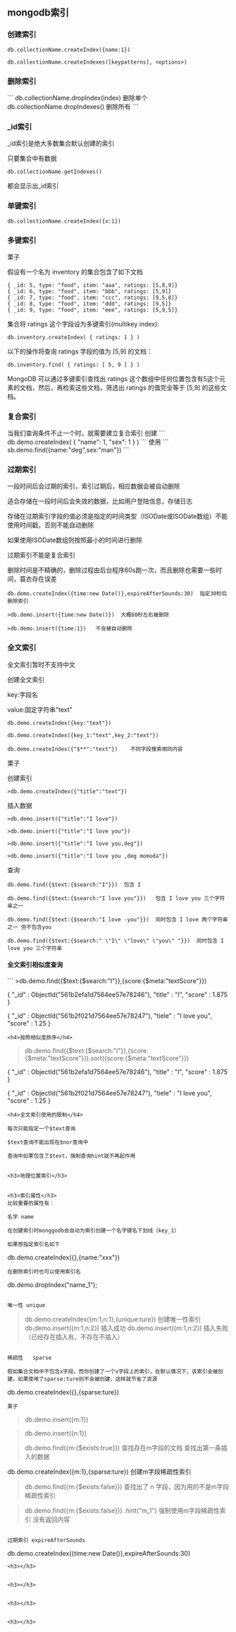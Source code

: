 <h2>mongodb索引</h2>
<h3>创建索引</h3>

```
db.collectionName.createIndex({name:1})

db.collectionName.createIndexes([keypatterns], <options>)
```
<h3>删除索引</h3>
```
 db.collectionName.dropIndex(index) 删除单个
 db.collectionName.dropIndexes()    删除所有
```
<h3>_id索引</h3>
_id索引是绝大多数集合默认创建的索引

只要集合中有数据
```
db.collectionName.getIndexes()
```
都会显示出_id索引

<h3>单键索引</h3>

```
db.collectionName.createIndex({x:1})
```

<h3>多键索引</h3>

栗子

假设有一个名为 inventory 的集合包含了如下文档
```
{ _id: 5, type: "food", item: "aaa", ratings: [5,8,9]}
{ _id: 6, type: "food", item: "bbb", ratings: [5,9]}
{ _id: 7, type: "food", item: "ccc", ratings: [9,5,8]}
{ _id: 8, type: "food", item: "ddd", ratings: [9,5]}
{ _id: 9, type: "food", item: "eee", ratings: [5,9,5]}
```
集合将 ratings 这个字段设为多键索引(multikey index):
```
db.inventory.createIndex( { ratings: 1 } )
```
以下的操作将查询 ratings 字段的值为 [5,9] 的文档：
```
db.inventory.find( { ratings: [ 5, 9 ] } )
```
MongoDB 可以通过多键索引查找出 ratings 这个数组中任何位置包含有5这个元素的文档，然后，再检索这些文档，筛选出 ratings 的值完全等于 [5,9] 的这些文档。


<h3>复合索引</h3>
当我们查询条件不止一个时，就需要建立复合索引
创建
```
db.demo.createIndex( { "name": 1, "sex": 1 } )
```
使用
```
sb.demo.find({name:"deg",sex:"man"})
```

<h3>过期索引</h3>
一段时间后会过期的索引，索引过期后，相应数据会被自动删除

适合存储在一段时间后会失效的数据，比如用户登陆信息，存储日志

存储在过期索引字段的值必须是指定的时间类型（ISODate或ISODate数组）不能使用时间戳，否则不能自动删除

如果使用ISODate数组则按照最小的时间进行删除

过期索引不能是复合索引

删除时间是不精确的，删除过程由后台程序60s跑一次，而且删除也需要一些时间，蓑衣存在误差
```
db.demo.createIndex({time:new Date()},expireAfterSounds:30)  指定30秒后删除索引

>db.demo.insert({time:new Date()})  大概60秒左右被删除

>db.demo.insert({time:1})   不会被自动删除
```

<h3>全文索引</h3>
全文索引暂时不支持中文

创建全文索引

key:字段名

value:固定字符串"text"
```
db.demo.createIndex({key:"text"})

db.demo.createIndex({key_1:"text",key_2:"text"})

db.demo.createIndex({"$**":"text"})    不同字段搜索相同内容

```
栗子

创建索引
```
>db.demo.createIndex({"title":"text"})    
```
插入数据
```
>db.demo.insert({"title":"I love"})

>db.demo.insert({"title":"I love you"})

>db.demo.insert({"title":"I love you,deg"})

>db.demo.insert({"title":"I love you ,deg momoda"})
```
查询
```
db.demo.find({$text:{$search:"I"}})  包含 I

db.demo.find({$text:{$search:"I love you"}})   包含 I love you 三个字符串之一

db.demo.find({$text:{$search:"I love -you"}})  同时包含 I love 两个字符串之一 但不包含you

db.demo.find({$text:{$search:" \"I\" \"love\" \"you\" "}})  同时包含 I love you 三个字符串 
```
<h4>全文索引相似度查询</h4>
```
>db.demo.find({$text:{$search:"I"}},{score:{$meta:"textScore"}})

{ "_id" : ObjectId("561b2efa1d7564ee57e78246"), "title" : "I", "score" : 1.875 }

{ "_id" : ObjectId("561b2f021d7564ee57e78247"), "tiele" : "I love you", "score" : 1.25 }
```
<h4>按照相似度排序</h4>
```
>db.demo.find({$text:{$search:"I"}},{score:{$meta:"textScore"}}).sort({score:{$meta:"textScore"}})

{ "_id" : ObjectId("561b2efa1d7564ee57e78246"), "title" : "I", "score" : 1.875 }

{ "_id" : ObjectId("561b2f021d7564ee57e78247"), "tiele" : "I love you", "score" : 1.25 }
```
<h4>全文索引使用的限制</h4>

每次只能指定一个$text查询

$text查询不能出现在$nor查询中

查询中如果包含了$text，强制查询hint就不再起作用


<h3>地理位置索引</h3>

```

```

<h3>索引属性</h3>
比较重要的属性有：

名字 name

在创建索引时monggodb会自动为索引创建一个名字键名下划线（key_1）

如果想指定索引名如下
```
db.demo.createIndex({},{name:"xxx"})
```
在删除索引时也可以使用索引名

```
db.demo.dropIndex("name_1");
```

唯一性 unique

```
>db.demo.createIndex({m:1,n:1},{unique:ture})     创建唯一性索引
>db.demo.insert({m:1,n:2})
插入成功
>db.demo.insert({m:1,n:2})
插入失败（已经存在插入有，不存在不插入）
```

稀疏性   sparse

假如集合文档中不包含x字段，而你创建了一个x字段上的索引，在默认情况下，该索引会被创建，如果使用了sparse:ture则不会被创建，这样就节省了资源
```
db.demo.createIndex({},{sparse:ture})
```
栗子

```
>db.demo.insert({m:1})

>db.demo.insert({n:1})

>db.demo.find({m:{$exists:true}})    查找存在m字段的文档
查找出第一条插入的数据

db.demo.createIndex({m:1},{sparse:ture}) 创建m字段稀疏性索引

>db.demo.find({m:{$exists:false}}) 
查找出了  n   字段，因为用的不是m字段稀疏性索引

>db.demo.find({m:{$exists:false}}) .hint("m_1")  强制使用m字段稀疏性索引
没有返回内容
```

过期索引 expireAfterSounds  

```
db.demo.createIndex({time:new Date()},expireAfterSounds:30)
```
<h3></h3>

```

```

<h3></h3>

```

```

<h3></h3>

```

```

<h3></h3>

```

```


